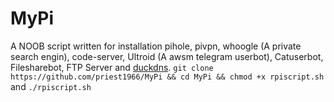 # MyPi


A NOOB script written for installation pihole, pivpn, whoogle (A private search engin), code-server, Ultroid (A awsm telegram userbot), Catuserbot, Filesharebot, FTP Server and [duckdns](https://www.duckdns.org).
`git clone https://github.com/priest1966/MyPi && cd MyPi && chmod +x rpiscript.sh`
and
`./rpiscript.sh`
